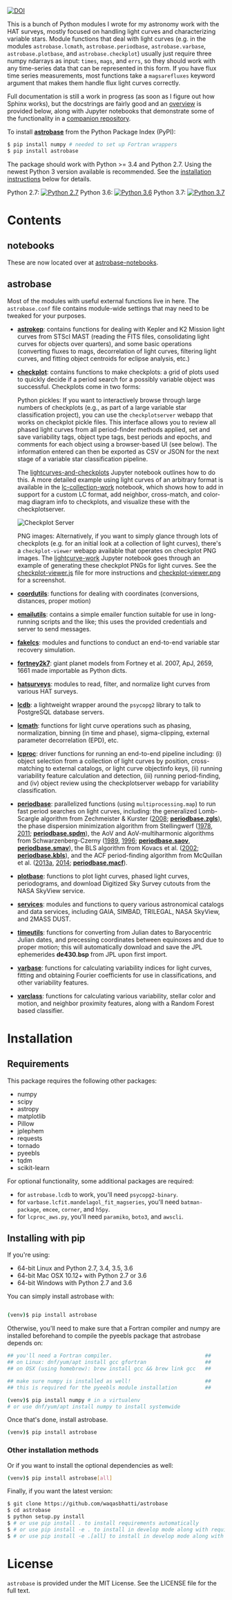 [![DOI](https://zenodo.org/badge/75150575.svg)](https://zenodo.org/badge/latestdoi/75150575)

This is a bunch of Python modules I wrote for my astronomy work with the HAT
surveys, mostly focused on handling light curves and characterizing variable
stars. Module functions that deal with light curves (e.g. in the modules
`astrobase.lcmath`, `astrobase.periodbase`, `astrobase.varbase`,
`astrobase.plotbase`, and `astrobase.checkplot`) usually just require three
numpy ndarrays as input: `times`, `mags`, and `errs`, so they should work with
any time-series data that can be represented in this form. If you have flux time
series measurements, most functions take a `magsarefluxes` keyword argument that
makes them handle flux light curves correctly.

Full documentation is still a work in progress (as soon as I figure out how
Sphinx works), but the docstrings are fairly good and an [overview](#contents)
is provided below, along with Jupyter notebooks that demonstrate some of the
functionality in a [companion repository](https://github.com/waqasbhatti/astrobase-notebooks).

To install **[astrobase](https://pypi.python.org/pypi/astrobase)** from the
Python Package Index (PyPI):

```bash
$ pip install numpy # needed to set up Fortran wrappers
$ pip install astrobase
```

The package should work with Python >= 3.4 and Python 2.7. Using the newest
Python 3 version available is recommended. See the [installation
instructions](#installation) below for details.

Python 2.7: [![Python 2.7](https://ci.wbhatti.org/buildStatus/icon?job=astrobase)](https://ci.wbhatti.org/job/astrobase) Python 3.6: [![Python
3.6](https://ci.wbhatti.org/buildStatus/icon?job=astrobase-py3)](https://ci.wbhatti.org/job/astrobase-py3) Python 3.7: [![Python 3.7](https://ci.wbhatti.org/buildStatus/icon?job=astrobase-py37)](https://ci.wbhatti.org/job/astrobase-py37)

# Contents

## notebooks

These are now located over at
[astrobase-notebooks](https://github.com/waqasbhatti/astrobase-notebooks).

## astrobase

Most of the modules with useful external functions live in here. The
`astrobase.conf` file contains module-wide settings that may need to be tweaked
for your purposes.

- **[astrokep](astrobase/astrokep.py)**: contains functions for dealing with
  Kepler and K2 Mission light curves from STScI MAST (reading the FITS files,
  consolidating light curves for objects over quarters), and some basic
  operations (converting fluxes to mags, decorrelation of light curves,
  filtering light curves, and fitting object centroids for eclipse analysis,
  etc.)

- **[checkplot](astrobase/checkplot)**: contains functions to make
  checkplots: a grid of plots used to quickly decide if a period search for a
  possibly variable object was successful. Checkplots come in two forms:

  Python pickles: If you want to interactively browse through large numbers of
  checkplots (e.g., as part of a large variable star classification project),
  you can use the `checkplotserver` webapp that works on checkplot pickle
  files. This interface allows you to review all phased light curves from all
  period-finder methods applied, set and save variability tags, object type
  tags, best periods and epochs, and comments for each object using a
  browser-based UI (see below). The information entered can then be exported as
  CSV or JSON for the next stage of a variable star classification pipeline.

  The
  [lightcurves-and-checkplots](https://nbviewer.jupyter.org/github/waqasbhatti/astrobase-notebooks/blob/master/lightcurves-and-checkplots.ipynb)
  Jupyter notebook outlines how to do this. A more detailed example using light
  curves of an arbitrary format is available in the
  [lc-collection-work](https://nbviewer.jupyter.org/github/waqasbhatti/astrobase-notebooks/blob/master/lc-collection-work.ipynb)
  notebook, which shows how to add in support for a custom LC format, add
  neighbor, cross-match, and color-mag diagram info to checkplots, and visualize
  these with the checkplotserver.

  ![Checkplot Server](astrobase/data/checkplotserver.png?raw=true)

  PNG images: Alternatively, if you want to simply glance through lots of
  checkplots (e.g. for an initial look at a collection of light curves), there's
  a `checkplot-viewer` webapp available that operates on checkplot PNG
  images. The
  [lightcurve-work](https://nbviewer.jupyter.org/github/waqasbhatti/astrobase-notebooks/blob/master/lightcurve-work.ipynb)
  Jupyter notebook goes through an example of generating these checkplot PNGs
  for light curves. See the
  [checkplot-viewer.js](astrobase/cpserver/checkplot-viewer.js) file for more
  instructions and [checkplot-viewer.png](astrobase/data/checkplot-viewer.png)
  for a screenshot.

- **[coordutils](astrobase/coordutils.py)**: functions for dealing with
  coordinates (conversions, distances, proper motion)

- **[emailutils](astrobase/emailutils.py)**: contains a simple emailer
  function suitable for use in long-running scripts and the like; this uses the
  provided credentials and server to send messages.

- **[fakelcs](astrobase/fakelcs)**: modules and functions to conduct an
  end-to-end variable star recovery simulation.

- **[fortney2k7](astrobase/services/fortney2k7.py)**: giant planet models from
  Fortney et al. 2007, ApJ, 2659, 1661 made importable as Python dicts.

- **[hatsurveys](astrobase/hatsurveys)**: modules to read, filter, and normalize
  light curves from various HAT surveys.

- **[lcdb](astrobase/lcdb.py)**: a lightweight wrapper around the
  `psycopg2` library to talk to PostgreSQL database servers.

- **[lcmath](astrobase/lcmath.py)**: functions for light curve operations such
  as phasing, normalization, binning (in time and phase), sigma-clipping,
  external parameter decorrelation (EPD), etc.

- **[lcproc](astrobase/lcproc)**: driver functions for running an end-to-end
    pipeline including: (i) object selection from a collection of light curves
    by position, cross-matching to external catalogs, or light curve objectinfo
    keys, (ii) running variability feature calculation and detection, (iii)
    running period-finding, and (iv) object review using the checkplotserver
    webapp for variability classification.

- **[periodbase](astrobase/periodbase)**: parallelized functions (using
  `multiprocessing.map`) to run fast period searches on light curves, including:
  the generalized Lomb-Scargle algorithm from Zechmeister & Kurster
  ([2008](http://adsabs.harvard.edu/abs/2009A%26A...496..577Z);
  **[periodbase.zgls](astrobase/periodbase/zgls.py)**), the phase dispersion
  minimization algorithm from Stellingwerf
  ([1978](http://adsabs.harvard.edu/abs/1978ApJ...224..953S),
  [2011](http://adsabs.harvard.edu/abs/2011rrls.conf...47S);
  **[periodbase.spdm](astrobase/periodbase/spdm.py)**), the AoV and
  AoV-multiharmonic algorithms from Schwarzenberg-Czerny
  ([1989](http://adsabs.harvard.edu/abs/1989MNRAS.241..153S),
  [1996](http://adsabs.harvard.edu/abs/1996ApJ...460L.107S);
  **[periodbase.saov](astrobase/periodbase/saov.py)**,
  **[periodbase.smav](astrobase/periodbase/smav.py)**), the BLS algorithm from
  Kovacs et al. ([2002](http://adsabs.harvard.edu/abs/2002A%26A...391..369K);
  **[periodbase.kbls](astrobase/periodbase/kbls.py)**), and the ACF
  period-finding algorithm from McQuillan et
  al. ([2013a](http://adsabs.harvard.edu/abs/2013MNRAS.432.1203M),
  [2014](http://adsabs.harvard.edu/abs/2014ApJS..211...24M);
  **[periodbase.macf](astrobase/periodbase/macf.py)**).

- **[plotbase](astrobase/plotbase.py)**: functions to plot light curves, phased
  light curves, periodograms, and download Digitized Sky Survey cutouts from the
  NASA SkyView service.

- **[services](astrobase/services)**: modules and functions to query various
  astronomical catalogs and data services, including GAIA, SIMBAD, TRILEGAL,
  NASA SkyView, and 2MASS DUST.

- **[timeutils](astrobase/timeutils.py)**: functions for converting from
  Julian dates to Baryocentric Julian dates, and precessing coordinates between
  equinoxes and due to proper motion; this will automatically download and save
  the JPL ephemerides **de430.bsp** from JPL upon first import.

- **[varbase](astrobase/varbase)**: functions for calculating variability
  indices for light curves, fitting and obtaining Fourier coefficients for use
  in classifications, and other variability features.

- **[varclass](astrobase/varclass)**: functions for calculating various
  variability, stellar color and motion, and neighbor proximity features, along
  with a Random Forest based classifier.


# Installation

## Requirements

This package requires the following other packages:

- numpy
- scipy
- astropy
- matplotlib
- Pillow
- jplephem
- requests
- tornado
- pyeebls
- tqdm
- scikit-learn

For optional functionality, some additional packages are required:

- for `astrobase.lcdb` to work, you'll need `psycopg2-binary`.
- for `varbase.lcfit.mandelagol_fit_magseries`, you'll need `batman-package`,
  `emcee`, `corner`, and `h5py`.
- for `lcproc_aws.py`, you'll need `paramiko`, `boto3`, and `awscli`.

## Installing with pip

If you're using:

- 64-bit Linux and Python 2.7, 3.4, 3.5, 3.6
- 64-bit Mac OSX 10.12+ with Python 2.7 or 3.6
- 64-bit Windows with Python 2.7 and 3.6

You can simply install astrobase with:

```bash

(venv)$ pip install astrobase
```

Otherwise, you'll need to make sure that a Fortran compiler and numpy are
installed beforehand to compile the pyeebls package that astrobase depends on:

```bash
## you'll need a Fortran compiler.                              ##
## on Linux: dnf/yum/apt install gcc gfortran                   ##
## on OSX (using homebrew): brew install gcc && brew link gcc   ##

## make sure numpy is installed as well!                        ##
## this is required for the pyeebls module installation         ##

(venv)$ pip install numpy # in a virtualenv
# or use dnf/yum/apt install numpy to install systemwide
```

Once that's done, install astrobase.

```bash
(venv)$ pip install astrobase
```

### Other installation methods

Or if you want to install the optional dependencies as well:

```bash
(venv)$ pip install astrobase[all]
```

Finally, if you want the latest version:

```bash
$ git clone https://github.com/waqasbhatti/astrobase
$ cd astrobase
$ python setup.py install
$ # or use pip install . to install requirements automatically
$ # or use pip install -e . to install in develop mode along with requirements
$ # or use pip install -e .[all] to install in develop mode along with all requirements
```

# License

`astrobase` is provided under the MIT License. See the LICENSE file for the full
text.
